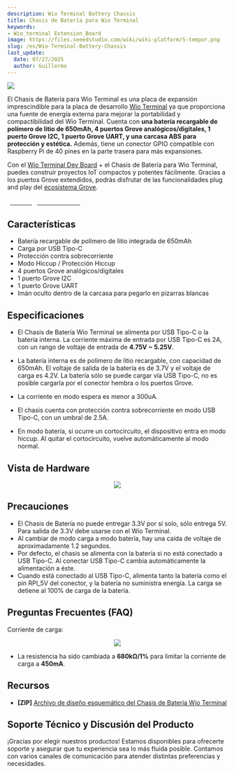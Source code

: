 ```yaml
---
description: Wio Terminal Battery Chassis
title: Chasis de Batería para Wio Terminal
keywords:
- Wio_terminal Extension_Board
image: https://files.seeedstudio.com/wiki/wiki-platform/S-tempor.png
slug: /es/Wio-Terminal-Battery-Chassis
last_update:
  date: 07/27/2025
  author: Guillermo
---
```


![](https://files.seeedstudio.com/wiki/Wio-Terminal-Battery-Chassis/img/45.png)

El Chasis de Batería para Wio Terminal es una placa de expansión imprescindible para la placa de desarrollo [Wio Terminal](https://www.seeedstudio.com/Wio-Terminal-p-4509.html) ya que proporciona una fuente de energía externa para mejorar la portabilidad y compactibilidad del Wio Terminal. Cuenta con **una batería recargable de polímero de litio de 650mAh, 4 puertos Grove analógicos/digitales, 1 puerto Grove I2C, 1 puerto Grove UART, y una carcasa ABS para protección y estética.** Además, tiene un conector GPIO compatible con Raspberry Pi de 40 pines en la parte trasera para más expansiones.

Con el [Wio Terminal Dev Board](https://www.seeedstudio.com/Wio-Terminal-p-4509.html) + el Chasis de Batería para Wio Terminal, puedes construir proyectos IoT compactos y potentes fácilmente. Gracias a los puertos Grove extendidos, podrás disfrutar de las funcionalidades plug and play del [ecosistema Grove](https://www.seeedstudio.com/category/Grove-c-1003.html).

<div class="get_one_now_container" style={{ textAlign: "center"}}>
  <a class="get_one_now_item" href="https://www.seeedstudio.com/Wio-Terminal-Chassis-Battery-650mAh-p-4756.html">
    <strong><span><font color="FFFFFF" size="4">¡Consíguelo ahora!</font></span></strong>
  </a>
</div>

## Características

* Batería recargable de polímero de litio integrada de 650mAh
* Carga por USB Tipo-C
* Protección contra sobrecorriente
* Modo Hiccup / Protección Hiccup
* 4 puertos Grove analógicos/digitales
* 1 puerto Grove I2C
* 1 puerto Grove UART
* Imán oculto dentro de la carcasa para pegarlo en pizarras blancas

## Especificaciones

* El Chasis de Batería Wio Terminal se alimenta por USB Tipo-C o la batería interna. La corriente máxima de entrada por USB Tipo-C es 2A, con un rango de voltaje de entrada de **4.75V \~ 5.25V**.

* La batería interna es de polímero de litio recargable, con capacidad de 650mAh. El voltaje de salida de la batería es de 3.7V y el voltaje de carga es 4.2V.
  La batería sólo se puede cargar vía USB Tipo-C, no es posible cargarla por el conector hembra o los puertos Grove.

* La corriente en modo espera es menor a 300uA.

* El chasis cuenta con protección contra sobrecorriente en modo USB Tipo-C, con un umbral de 2.5A.

* En modo batería, si ocurre un cortocircuito, el dispositivo entra en modo hiccup. Al quitar el cortocircuito, vuelve automáticamente al modo normal.

## Vista de Hardware

<div align="center"><img src="https://files.seeedstudio.com/wiki/Wio-Terminal-Battery-Chassis/img/WT-battery-front.jpg" /></div>

## Precauciones

* El Chasis de Batería no puede entregar 3.3V por sí solo, sólo entrega 5V. Para salida de 3.3V debe usarse con el Wio Terminal.
* Al cambiar de modo carga a modo batería, hay una caída de voltaje de aproximadamente 1.2 segundos.
* Por defecto, el chasis se alimenta con la batería si no está conectado a USB Tipo-C. Al conectar USB Tipo-C cambia automáticamente la alimentación a éste.
* Cuando está conectado al USB Tipo-C, alimenta tanto la batería como el pin RPI\_5V del conector, y la batería no suministra energía. La carga se detiene al 100% de carga de la batería.

## Preguntas Frecuentes (FAQ)

Corriente de carga:

<div align="center"><img src="https://files.seeedstudio.com/wiki/Wio-Terminal-Battery-Chassis/img/sch.png" /></div>

* La resistencia ha sido cambiada a **680kΩ/1%** para limitar la corriente de carga a **450mA**.

## Recursos

* **[ZIP]** [Archivo de diseño esquemático del Chasis de Batería Wio Terminal](https://files.seeedstudio.com/wiki/Wio-Terminal-Battery-Chassis/res/Wio%20Terminal%20Chassis%20-%20Battery_SCH.zip)

## Soporte Técnico y Discusión del Producto

¡Gracias por elegir nuestros productos! Estamos disponibles para ofrecerte soporte y asegurar que tu experiencia sea lo más fluida posible. Contamos con varios canales de comunicación para atender distintas preferencias y necesidades.

<div class="button_tech_support_container">
<a href="https://forum.seeedstudio.com/" class="button_forum"></a> 
<a href="https://www.seeedstudio.com/contacts" class="button_email"></a>
</div>

<div class="button_tech_support_container">
<a href="https://discord.gg/eWkprNDMU7" class="button_discord"></a> 
<a href="https://github.com/Seeed-Studio/wiki-documents/discussions/69" class="button_discussion"></a>
</div>
